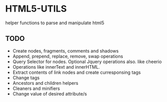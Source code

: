 # HTML5-UTILS

helper functions to parse and manipulate html5

## TODO

- Create nodes, fragments, comments and shadows
- Append, prepend, replace, remove, swap operations
- Query Selector for nodes. Optional Jquery operations also. like cheerio
- Operations like innerText and innerHTML.
- Extract contents of link nodes and create curresponsing tags
- Change tags
- Ancestors and children helpers
- Cleaners and minifiers
- Change value of desired attribute/s




